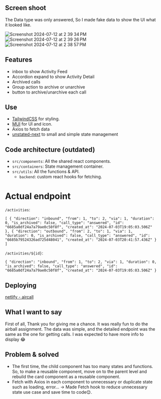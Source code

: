 ## Screen shoot
The Data type was only answered, So I made fake data to show the UI what it looked like.

![Screenshot 2024-07-12 at 2 39 34 PM](https://github.com/user-attachments/assets/1150358e-a77d-4439-8986-e6d29dec385d)
![Screenshot 2024-07-12 at 2 39 26 PM](https://github.com/user-attachments/assets/290b3ac4-12bf-4150-b76c-d272db4d6d5e)
![Screenshot 2024-07-12 at 2 38 57 PM](https://github.com/user-attachments/assets/7e8ee0ce-1e71-4fca-a4eb-200c07ef2216)

## Features
- inbox to show Activity Feed
- Accordion expand to show Activity Detail
- Archived calls
- Group action to archive or unarchive
- button to archive/unarchive each call

## Use
  - [TailwindCSS](https://tailwindcss.com/) for styling.
  - [MUI](https://mui.com/) for UI and icon.
  - Axios to fetch data
  - [unstated-next](https://aexol.com/posts/unstated-next-vs-redux-which-is-better-for-managing-state-in-react/) to small and simple state management


## Code architecture (outdated)
 - `src/components`: All the shared react components.
 - `src/containers`: State management container.
 - `src/utils`: All the functions & API.
   - `backend`: custom react hooks for fetching.

# Actual endpoint 
`/activities`:

`[
    {
        "direction": "inbound",
        "from": 1,
        "to": 2,
        "via": 1,
        "duration": 0,
        "is_archived": false,
        "call_type": "answered",
        "id": "6685a0df24a7a79ae0c50f8f",
        "created_at": "2024-07-03T19:05:03.506Z"
    },
    {
        "direction": "outbound",
        "from": 2,
        "to": 1,
        "via": 1,
        "duration": 0,
        "is_archived": false,
        "call_type": "answered",
        "id": "6685b79524326ad725d48041",
        "created_at": "2024-07-03T20:41:57.436Z"
    }
]`

`/activities/${id}`:

`{
    "direction": "inbound",
    "from": 1,
    "to": 2,
    "via": 1,
    "duration": 0,
    "is_archived": false,
    "call_type": "answered",
    "id": "6685a0df24a7a79ae0c50f8f",
    "created_at": "2024-07-03T19:05:03.506Z"
}`

## Deploying
[netlify - aircall](https://vocal-cactus-49211a.netlify.app/)

## What I want to say

First of all, Thank you for giving me a chance. It was really fun to do the airball assignment.
The data was simple, and the detailed endpoint was the same as the one for getting calls. I was expected to have more info to display 😂

## Problem & solved
- The first time, the child component has too many states and functions. So, to make a reusable component, move on to the parent level and rebuild the card component as a reusable component.
- Fetch with Axios in each component to unnecessary or duplicate state such as loading, error... -> Made Fetch hook to reduce unnecessary state use case and save time to code😌.
